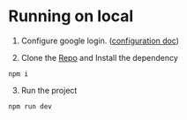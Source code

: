 # Running on local


1. Configure google login. ([configuration doc](https://github.com/cube-root/expenser/blob/main/docs/CONFIGURE.md))

2. Clone the [Repo](https://github.com/cube-root/expenser) and Install the dependency 
```
npm i
```
3. Run the project
```
npm run dev
```
